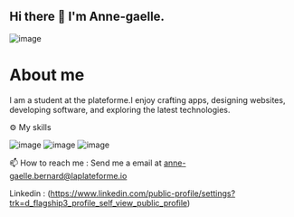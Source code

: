 ## Hi there 👋 I'm Anne-gaelle. 
![image](https://github.com/user-attachments/assets/122d28b3-d2d2-4129-8515-1713fb6224cc)


              
                                                                                                                        
                                                                                                                        
                                                                                                                        
                                                                                                                        
                                                                                                                        

# About me 

I am a student at the plateforme.I enjoy crafting apps, designing websites, developing software, and exploring the latest technologies.

⚙️ My skills

![image](https://github.com/user-attachments/assets/123c1e1c-21b4-43c9-8d00-8516bc345051)
![image](https://github.com/user-attachments/assets/3500f7bd-3a1d-4309-b1aa-a6f866c7cba2)
![image](https://github.com/user-attachments/assets/f76632e9-df7b-4816-83bf-094db839bc83)


📫 How to reach me : Send me a email at anne-gaelle.bernard@laplateforme.io 

Linkedin : (https://www.linkedin.com/public-profile/settings?trk=d_flagship3_profile_self_view_public_profile)
